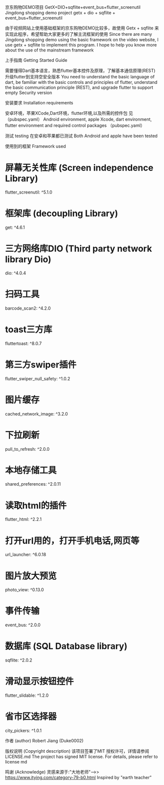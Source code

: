 京东购物DEMO项目 GetX+DIO+sqflite+event_bus+flutter_screenutil
Jingdong shopping demo project getx + dio + sqflite + event_bus+flutter_screenutil

由于视频网站上使用基础框架的京东购物DEMO比较多，故使用 Getx + sqflite 来实现此程序，希望帮助大家更多的了解主流框架的使用
Since there are many Jingdong shopping demo using the basic framework on the video website, I use getx + sqflite to implement this program. I hope to help you know more about the use of the mainstream framework

上手指南
Getting Started Guide

需要懂得Dart基本语言，熟悉flutter基本控件及原理，了解基本通信原理(REST)  升级flutter到支持空安全版本
You need to understand the basic language of dart, be familiar with the basic controls and principles of flutter, understand the basic communication principle (REST), and upgrade flutter to support empty Security version

安装要求
Installation requirements

安卓环境，苹果XCode,Dart环境，flutter环境,以及所需的控件包 见（pubspec.yaml）
Android environment, apple Xcode, dart environment, flutter environment and required control packages （pubspec.yaml）

测试
testing
在安卓和苹果都已测试
Both Android and apple have been tested

使用到的框架
Framework used
  # 屏幕无关性库 (Screen independence Library)
  flutter_screenutil: ^5.1.0
  # 框架库 (decoupling Library)
  get: ^4.6.1
  # 三方网络库DIO (Third party network library Dio)
  dio: ^4.0.4
  # 扫码工具
  barcode_scan2: ^4.2.0
  # toast三方库
  fluttertoast: ^8.0.7
   # 第三方swiper插件
  flutter_swiper_null_safety: ^1.0.2
  # 图片缓存
  cached_network_image: ^3.2.0
  # 下拉刷新
  pull_to_refresh: ^2.0.0
  # 本地存储工具
  shared_preferences: ^2.0.11
  # 读取html的插件
  flutter_html: ^2.2.1
  # 打开url用的，打开手机电话,网页等
  url_launcher: ^6.0.18
  # 图片放大预览
  photo_view: ^0.13.0
  # 事件传输
  event_bus: ^2.0.0
  # 数据库 (SQL Database library)
  sqflite: ^2.0.2
  # 滑动显示按钮控件
  flutter_slidable: ^1.2.0
  # 省市区选择器
  city_pickers: ^1.0.1

作者 (author)
Robert Jiang (Duke0002)

版权说明 (Copyright description)
该项目签署了MIT 授权许可，详情请参阅 LICENSE.md
The project has signed MIT license. For details, please refer to license md

鸣谢 (Acknowledge)
灵感来源于:"大地老师"-->> https://www.itying.com/category-79-b0.html
Inspired by "earth teacher"